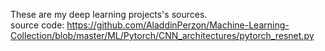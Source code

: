 These are my deep learning projects's sources. \
source code: https://github.com/AladdinPerzon/Machine-Learning-Collection/blob/master/ML/Pytorch/CNN_architectures/pytorch_resnet.py
